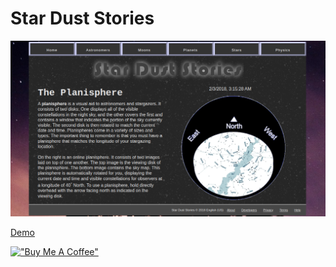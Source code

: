 # Star Dust Stories

[![Star](assets/starduststories.png)](https://hesbon-osoro.github.io/Star-Dust-Stories)

[Demo](https://hesbon-osoro.github.io/Star-Dust-Stories)

[!["Buy Me A Coffee"](https://www.buymeacoffee.com/assets/img/custom_images/orange_img.png)](https://www.buymeacoffee.com/wazimu)
